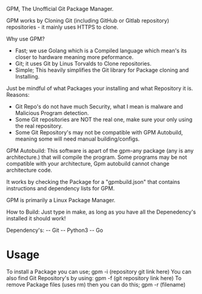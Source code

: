 GPM, The Unofficial Git Package Manager.

GPM works by Cloning Git (including GitHub or Gitlab repository) repositories - it mainly uses HTTPS to clone.

Why use GPM?

- Fast; we use Golang which is a Compiled language which mean's its closer to hardware meaning more peformance.
- Git; it uses Git by Linus Torvalds to Clone repositories.
- Simple; This heavily simplifies the Git library for Package cloning and Installing.

Just be mindful of what Packages your installing and what Repository it is.
Reasons:
- Git Repo's do not have much Security, what I mean is malware and Malicious Program detection.
- Some Git repositories are NOT the real one, make sure your only using the real repository.
- Some Git Repository's may not be compatible with GPM Autobuild, meaning some will need manual building/configs.

GPM Autobuild:
This software is apart of the gpm-any package (any is any architecture.) that will compile the program.
Some programs may be not compatible with your architecture, Gpm autobuild cannot change architecture code.

It works by checking the Package for a "gpmbuild.json" that contains instructions and dependency lists for GPM.

GPM is primarily a Linux Package Manager.

How to Build:
Just type in make, as long as you have all the Depenedency's installed it should work!

Dependency's:
-- Git
-- Python3
-- Go

# Usage

To install a Package you can use;
gpm -i (repository git link here)
You can also find Git Repository's by using:
gpm -f (git repository link here)
To remove Package files (uses rm) then you can do this;
gpm -r (filename)

